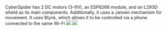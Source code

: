 CyberSpider has 2 DC motors (3-6V), an ESP8266 module, and an L293D shield as its main components. Additionally, it uses a Jansen mechanism for movement. It uses Blynk, which allows it to be controlled via a phone connected to the same Wi-Fi
<img src="https://github.com/NicolasAuersvalt/Projects/blob/main/Rob%C3%B3tica/Cyber_aranha/imagens/cyber.jpg">
<img src="https://github.com/NicolasAuersvalt/Projects/blob/main/Rob%C3%B3tica/Cyber_aranha/imagens/cyber2.jpg">
